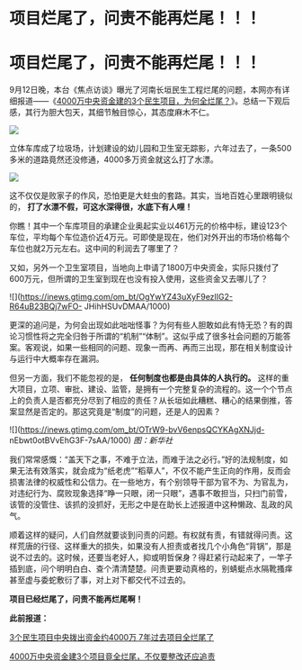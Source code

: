 # 项目烂尾了，问责不能再烂尾！！！

# 项目烂尾了，问责不能再烂尾！！！

9月12日晚，本台《焦点访谈》曝光了河南长垣民生工程烂尾的问题，本网亦有详细报道——《[4000万中央资金建的3个民生项目，为何全烂尾？](https://new.qq.com/rain/a/20230913A03YPQ00)》。总结一下观后感，其行为胆大包天，其细节触目惊心，其态度麻木不仁。

![](https://inews.gtimg.com/om_bt/OiJOZDguGRrgTzFNS_k1AVsEMjD2xTLHnBDFRsXYyn8iYAA/1000)

立体车库成了垃圾场，计划建设的幼儿园和卫生室无踪影，六年过去了，一条500多米的道路竟然还没修通，4000多万资金就这么打了水漂。

![](https://inews.gtimg.com/om_bt/OjoMfGwuburwHQOZLc7X3Fm5gMS5-AIHUaCOATuJCCZuMAA/1000)

这不仅仅是败家子的作风，恐怕更是大蛀虫的套路。其实，当地百姓心里跟明镜似的， **打了水漂不假，可这水深得很，水底下有人哩！**

你瞧！其中一个车库项目的承建企业奥起实业以461万元的价格中标，建设123个车位，平均每个车位造价近4万元。可即使是现在，他们对外开出的市场价格每个车位也就2万元左右。这中间的利润去了哪里了？

又如，另外一个卫生室项目，当地向上申请了1800万中央资金，实际只拨付了600万元，但所谓的卫生室到现在也没有投入使用，这些资金又去哪儿了？

![](https://inews.gtimg.com/om_bt/OgYwYZ43uXyF9ezlIG2-R64uB23BQj7wFO-
JHihHSUvDMAA/1000)

更深的追问是，为何会出现如此咄咄怪事？为何有些人胆敢如此有恃无恐？有的舆论习惯性将之完全归咎于所谓的“机制”“体制”。这似乎成了很多社会问题的万能答案。客观说，如果一些相同的问题、现象一而再、再而三出现，那在相关制度设计与运行中大概率存在漏洞。

但另一方面，我们不能忽视的是， **任何制度也都是由具体的人执行的。**
这样的重大项目，立项、审批、建设、监管，是拥有一个完整复杂的流程的。这一个个节点上的负责人是否都充分尽到了相应的责任？从长垣如此糟糕、糟心的结果倒推，答案显然是否定的。那这究竟是“制度”的问题，还是人的因素？

![](https://inews.gtimg.com/om_bt/OTrW9-bvV6enpsQCYKAgXNJjd-
nEbwt0otBVvEhG3F-7sAA/1000) _图：新华社_

我们常常感慨：“盖天下之事，不难于立法，而难于法之必行。”好的法规制度，如果无法有效落实，就会成为“纸老虎”“稻草人”，不仅不能产生正向的作用，反而会损害法律的权威性和公信力。在一些地方，有个别领导干部为官不为、为官乱为，对违纪行为、腐败现象选择“睁一只眼，闭一只眼”，遇事不敢担当，只扫门前雪，该管的没管住、该抓的没抓好，无形之中是在助长上述报道中这种懒政、乱政的风气。

顺着这样的疑问，人们自然就要谈到问责的问题。有权就有责，有错就得问责。这样荒唐的行径、这样重大的损失，如果没有人担责或者找几个小角色“背锅”，那是说不过去的。这时候，还要当老好人，抑或明哲保身？得赶紧行动起来了，一竿子插到底，问个明明白白、查个清清楚楚。问责更要动真格的，别蜻蜓点水隔靴搔痒甚至虚与委蛇敷衍了事，对上对下都交代不过去的。

**项目已经烂尾了，问责不能再烂尾啊！**

**此前报道：**

[3个民生项目中央拨出资金约4000万 7年过去项目全烂尾了](https://new.qq.com/rain/a/20230912A0ATUM00)

[4000万中央资金建3个项目竟全烂尾，不仅要整改还应追责](https://new.qq.com/rain/a/20230913A04JOB00)

